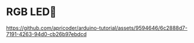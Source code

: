 # RGB LED🌈

https://github.com/apricoder/arduino-tutorial/assets/9594646/6c2888d7-7191-4263-94d0-cb26b97ebdcd
